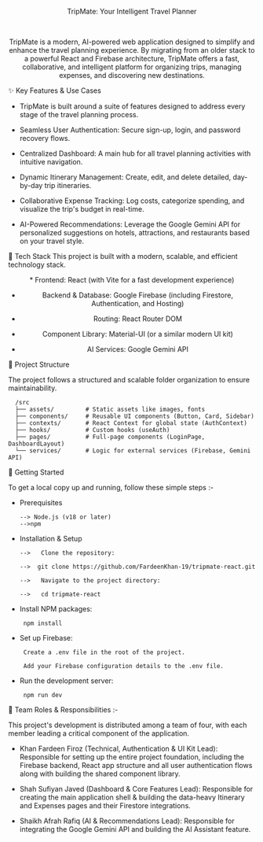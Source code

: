 <div align="center">

TripMate: Your Intelligent Travel Planner
<br/>

<br/>

TripMate is a modern, AI-powered web application designed to simplify and enhance the travel planning experience. By migrating from an older stack to a powerful React and Firebase architecture, TripMate offers a fast, collaborative, and intelligent platform for organizing trips, managing expenses, and discovering new destinations.

</div>

✨ Key Features & Use Cases

   * TripMate is built around a suite of features designed to address every stage of the travel planning process.
    
   * Seamless User Authentication: Secure sign-up, login, and password recovery flows.
    
   * Centralized Dashboard: A main hub for all travel planning activities with intuitive navigation.
    
   * Dynamic Itinerary Management: Create, edit, and delete detailed, day-by-day trip itineraries.
    
   * Collaborative Expense Tracking: Log costs, categorize spending, and visualize the trip's budget in real-time.
    
   * AI-Powered Recommendations: Leverage the Google Gemini API for personalized suggestions on hotels, attractions, and restaurants based on your travel style.

🚀 Tech Stack
This project is built with a modern, scalable, and efficient technology stack.

<div align="center">
*  Frontend: React (with Vite for a fast development experience)

*  Backend & Database: Google Firebase (including Firestore, Authentication, and Hosting)

*  Routing: React Router DOM

*  Component Library: Material-UI (or a similar modern UI kit)

*  AI Services: Google Gemini API
</div>

📂 Project Structure

The project follows a structured and scalable folder organization to ensure maintainability.

      /src
      ├── assets/         # Static assets like images, fonts
      ├── components/     # Reusable UI components (Button, Card, Sidebar)
      ├── contexts/       # React Context for global state (AuthContext)
      ├── hooks/          # Custom hooks (useAuth)
      ├── pages/          # Full-page components (LoginPage, DashboardLayout)
      └── services/       # Logic for external services (Firebase, Gemini API)
      

🏁 Getting Started

To get a local copy up and running, follow these simple steps :-

*  Prerequisites

       --> Node.js (v18 or later)
       -->npm

*  Installation & Setup

       -->   Clone the repository:
          
       -->  git clone https://github.com/FardeenKhan-19/tripmate-react.git
          
       -->   Navigate to the project directory:
          
       -->   cd tripmate-react

*  Install NPM packages:

        npm install

*  Set up Firebase:

        Create a .env file in the root of the project.
        
        Add your Firebase configuration details to the .env file.

*  Run the development server:

        npm run dev

👥 Team Roles & Responsibilities :-

This project's development is distributed among a team of four, with each member leading a critical component of the application.

* Khan Fardeen Firoz (Technical, Authentication & UI Kit Lead): Responsible for setting up the entire project foundation, including the Firebase backend, React app structure and all user authentication flows along with building the shared component library.

* Shah Sufiyan Javed (Dashboard & Core Features Lead): Responsible for creating the main application shell &  building the data-heavy Itinerary and Expenses pages and their Firestore integrations.

* Shaikh Afrah Rafiq (AI & Recommendations Lead): Responsible for integrating the Google Gemini API and building the AI Assistant feature.
